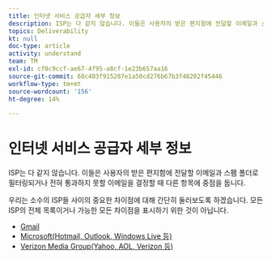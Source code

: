 ```yaml
---
title: 인터넷 서비스 공급자 세부 정보
description: ISP는 다 같지 않습니다. 이들은 사용자의 받은 편지함에 전달할 이메일과 스팸 폴더로 필터링되거나 전혀 통과하지 못할 이메일을 결정할 때 다른 항목에 중점을 둡니다. 우리는 소수의 ISP들 사이의 중요한 차이점에 대해 간단히 둘러보도록 하겠습니다. 모든 ISP의 전체 목록이거나 가능한 모든 차이점을 표시하기 위한 것이 아닙니다.
topics: Deliverability
kt: null
doc-type: article
activity: understand
team: TM
exl-id: cf0c9ccf-ae67-4f95-a8cf-1e23b657aa16
source-git-commit: 68c403f915287e1a50cd276b67b3f48202f45446
workflow-type: tm+mt
source-wordcount: '156'
ht-degree: 14%

---
```


# 인터넷 서비스 공급자 세부 정보

ISP는 다 같지 않습니다. 이들은 사용자의 받은 편지함에 전달할 이메일과 스팸 폴더로 필터링되거나 전혀 통과하지 못할 이메일을 결정할 때 다른 항목에 중점을 둡니다.

우리는 소수의 ISP들 사이의 중요한 차이점에 대해 간단히 둘러보도록 하겠습니다. 모든 ISP의 전체 목록이거나 가능한 모든 차이점을 표시하기 위한 것이 아닙니다.

* [Gmail](./gmail.md)
* [Microsoft(Hotmail, Outlook, Windows Live 등)](./microsoft.md)
* [Verizon Media Group(Yahoo, AOL, Verizon 등)](./verizon-media-group.md)

